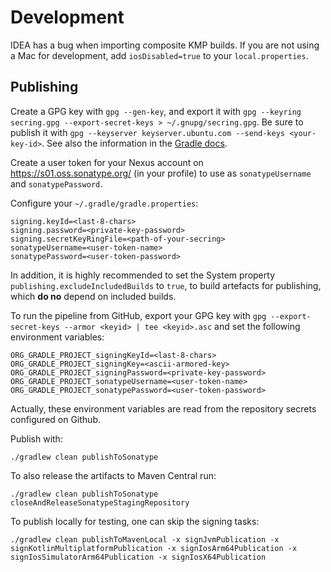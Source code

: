 # Development

IDEA has a bug when importing composite KMP builds. If you are not using a Mac for development, add `iosDisabled=true` to your
`local.properties`.

## Publishing

Create a GPG key with `gpg --gen-key`, and export it with `gpg --keyring secring.gpg --export-secret-keys > ~/.gnupg/secring.gpg`. Be sure to publish it with `gpg --keyserver keyserver.ubuntu.com --send-keys <your-key-id>`. See also the information in the [Gradle docs](https://docs.gradle.org/current/userguide/signing_plugin.html).

Create a user token for your Nexus account on <https://s01.oss.sonatype.org/> (in your profile) to use as `sonatypeUsername` and `sonatypePassword`.

Configure your `~/.gradle/gradle.properties`:

```properties
signing.keyId=<last-8-chars>
signing.password=<private-key-password>
signing.secretKeyRingFile=<path-of-your-secring>
sonatypeUsername=<user-token-name>
sonatypePassword=<user-token-password>
```

In addition, it is highly recommended to set the System property `publishing.excludeIncludedBuilds` to `true`, to
build artefacts for publishing, which **do no** depend on included builds.

To run the pipeline from GitHub, export your GPG key with `gpg --export-secret-keys --armor <keyid> | tee <keyid>.asc` and set the following environment variables:

```shell
ORG_GRADLE_PROJECT_signingKeyId=<last-8-chars>
ORG_GRADLE_PROJECT_signingKey=<ascii-armored-key>
ORG_GRADLE_PROJECT_signingPassword=<private-key-password>
ORG_GRADLE_PROJECT_sonatypeUsername=<user-token-name>
ORG_GRADLE_PROJECT_sonatypePassword=<user-token-password>
```

Actually, these environment variables are read from the repository secrets configured on Github.

Publish with:

```shell
./gradlew clean publishToSonatype
```

To also release the artifacts to Maven Central run:

```shell
./gradlew clean publishToSonatype closeAndReleaseSonatypeStagingRepository
```

To publish locally for testing, one can skip the signing tasks:

```shell
./gradlew clean publishToMavenLocal -x signJvmPublication -x signKotlinMultiplatformPublication -x signIosArm64Publication -x signIosSimulatorArm64Publication -x signIosX64Publication
```
